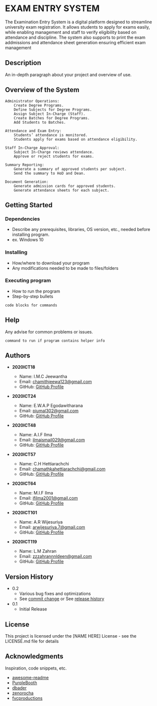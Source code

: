 # EXAM ENTRY SYSTEM

The Examination Entry System is a digital platform designed to streamline university exam registration. It allows students to apply for exams easily, while enabling management and staff to verify eligibility based on attendance and discipline. The system also supports to print the exam addmissions and attendance sheet generation ensuring efficient exam management

## Description

An in-depth paragraph about your project and overview of use.

## Overview of the System

    Administrator Operations:
        Create Degree Programs.
        Define Subjects for Degree Programs.
        Assign Subject In-Charge (Staff).
        Create Batches for Degree Programs.
        Add Students to Batches.

    Attendance and Exam Entry:
        Students’ attendance is monitored.
        Students apply for exams based on attendance eligibility.

    Staff In-Charge Approval:
        Subject In-Charge reviews attendance.
        Approve or reject students for exams.

    Summary Reporting:
        Generate a summary of approved students per subject.
        Send the summary to HoD and Dean.

    Document Generation:
        Generate admission cards for approved students.
        Generate attendance sheets for each subject.
## Getting Started

### Dependencies

- Describe any prerequisites, libraries, OS version, etc., needed before installing program.
- ex. Windows 10

### Installing

- How/where to download your program
- Any modifications needed to be made to files/folders

### Executing program

- How to run the program
- Step-by-step bullets

```
code blocks for commands
```

## Help

Any advise for common problems or issues.

```
command to run if program contains helper info
```

## Authors

- **2020ICT18**  
  - Name: I.M.C Jeewantha  
  - Email: chamithjeewa123@gmail.com  
  - GitHub: [GitHub Profile](https://github.com/chamithjeewantha)  

- **2020ICT24**  
  - Name: E.W.A.P Egodawitharana  
  - Email: piumal302@gmail.com  
  - GitHub: [GitHub Profile](https://github.com/piumal302)  

- **2020ICT48**  
  - Name: A.I.F Ilma  
  - Email: ilmaismail029@gmail.com  
  - GitHub: [GitHub Profile](https://github.com/IlmaIsmail)  

- **2020ICT57**  
  - Name: C.H Hettiarachchi  
  - Email: chamathkahettiarachchi@gmail.com  
  - GitHub: [GitHub Profile](https://github.com/Chamathka01)  

- **2020ICT64**  
  - Name: M.I.F Ilma  
  - Email: ifilma2001@gmail.com  
  - GitHub: [GitHub Profile](https://github.com/Ilmfathima)  

- **2020ICT101**  
  - Name: A.R Wijesuriya  
  - Email: arwijesuriya.7@gmail.com  
  - GitHub: [GitHub Profile](https://github.com/arwijesuriya)  

- **2020ICT119**  
  - Name: L.M Zahran  
  - Email: zzzahrannnldeen@gmail.com  
  - GitHub: [GitHub Profile](https://github.com/jallu-dev)  


## Version History

- 0.2
  - Various bug fixes and optimizations
  - See [commit change]() or See [release history]()
- 0.1
  - Initial Release

## License

This project is licensed under the [NAME HERE] License - see the LICENSE.md file for details

## Acknowledgments

Inspiration, code snippets, etc.

- [awesome-readme](https://github.com/matiassingers/awesome-readme)
- [PurpleBooth](https://gist.github.com/PurpleBooth/109311bb0361f32d87a2)
- [dbader](https://github.com/dbader/readme-template)
- [zenorocha](https://gist.github.com/zenorocha/4526327)
- [fvcproductions](https://gist.github.com/fvcproductions/1bfc2d4aecb01a834b46)
